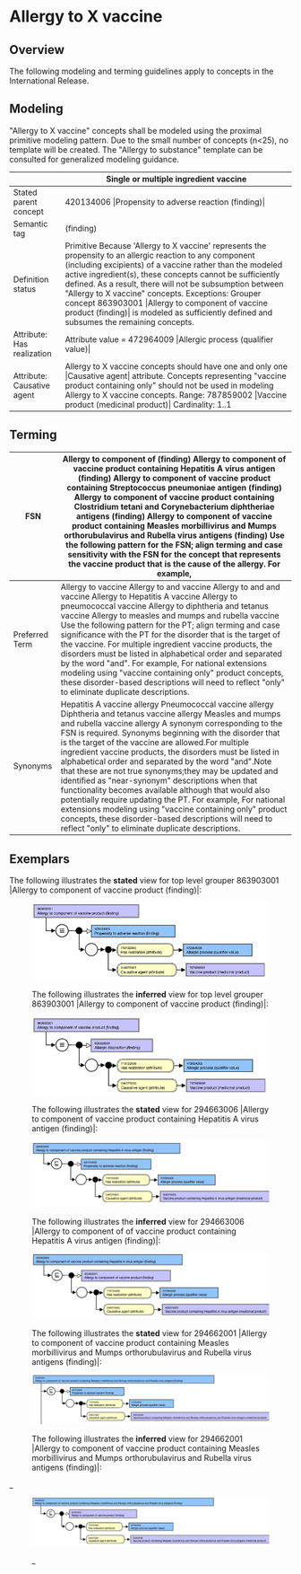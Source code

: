 # Allergy to X vaccine

## Overview

The following modeling and terming guidelines apply to concepts in the International Release.

## Modeling

"Allergy to X vaccine" concepts shall be modeled using the proximal primitive modeling pattern. Due to the small number of concepts (n<25), no template will be created. The "Allergy to substance" template can be consulted for generalized modeling guidance.

|   | Single or multiple ingredient vaccine |
|---|---|
| Stated parent concept | 420134006 \|Propensity to adverse reaction (finding)\| |
| Semantic tag | (finding) |
| Definition status | Primitive Because 'Allergy to X vaccine' represents the propensity to an allergic reaction to any component (including excipients) of a vaccine rather than the modeled active ingredient(s), these concepts cannot be sufficiently defined. As a result, there will not be subsumption between "Allergy to X vaccine" concepts. Exceptions: Grouper concept 863903001 \|Allergy to component of vaccine product (finding)\| is modeled as sufficiently defined and subsumes the remaining concepts. |
| Attribute: Has realization | Attribute value = 472964009 \|Allergic process (qualifier value)\| |
| Attribute: Causative agent | Allergy to X vaccine concepts should have one and only one \|Causative agent\| attribute. Concepts representing "vaccine product containing only" should not be used in modeling Allergy to X vaccine concepts. Range: 787859002 \|Vaccine product (medicinal product)\| Cardinality: 1..1 |

## Terming

| FSN | Allergy to component of <Causative agent FSN> (finding) Allergy to component of vaccine product containing Hepatitis A virus antigen (finding) Allergy to component of vaccine product containing Streptococcus pneumoniae antigen (finding) Allergy to component of vaccine product containing Clostridium tetani and Corynebacterium diphtheriae antigens (finding) Allergy to component of vaccine product containing Measles morbillivirus and Mumps orthorubulavirus and Rubella virus antigens (finding) Use the following pattern for the FSN; align terming and case sensitivity with the FSN for the concept that represents the vaccine product that is the cause of the allergy. For example, |
|---|---|
| Preferred Term | Allergy to <disorder> vaccine Allergy to <disorder> and <disorder> vaccine Allergy to <disorder> and <disorder> and <disorder> vaccine Allergy to Hepatitis A vaccine Allergy to pneumococcal vaccine Allergy to diphtheria and tetanus vaccine Allergy to measles and mumps and rubella vaccine Use the following pattern for the PT; align terming and case significance with the PT for the disorder that is the target of the vaccine. For multiple ingredient vaccine products, the disorders must be listed in alphabetical order and separated by the word "and". For example, For national extensions modeling using "vaccine containing only" product concepts, these disorder-based descriptions will need to reflect "only" to eliminate duplicate descriptions. |
| Synonyms | Hepatitis A vaccine allergy Pneumococcal vaccine allergy Diphtheria and tetanus vaccine allergy Measles and mumps and rubella vaccine allergy A synonym corresponding to the FSN is required. Synonyms beginning with the disorder that is the target of the vaccine are allowed.For multiple ingredient vaccine products, the disorders must be listed in alphabetical order and separated by the word "and".Note that these are not true synonyms;they may be updated and identified as "near-synonym" descriptions when that functionality becomes available although that would also potentially require updating the PT. For example, For national extensions modeling using "vaccine containing only" product concepts, these disorder-based descriptions will need to reflect "only" to eliminate duplicate descriptions. |

## Exemplars

The following illustrates the **stated** view for top level grouper 863903001 |Allergy to component of vaccine product (finding)|:

<figure><img src="images/179930817.png" alt="" title=""><figcaption><p>The following illustrates the <strong>inferred</strong> view for top level grouper 863903001 |Allergy to component of vaccine product (finding)|:</p></figcaption></figure>

  

<figure><img src="images/179930816.png" alt="" title=""><figcaption><p>The following illustrates the <strong>stated</strong> view for 294663006 |Allergy to component of vaccine product containing Hepatitis A virus antigen (finding)|:</p></figcaption></figure>

  

<figure><img src="images/179930815.png" alt="" title=""><figcaption><p>The following illustrates the <strong>inferred</strong> view for 294663006 |Allergy to component of of vaccine product containing Hepatitis A virus antigen (finding)|:</p></figcaption></figure>

  

<figure><img src="images/179930814.png" alt="" title=""><figcaption><p>The following illustrates the <strong>stated</strong> view for 294662001 |Allergy to component of vaccine product containing Measles morbillivirus and Mumps orthorubulavirus and Rubella virus antigens (finding)|:</p></figcaption></figure>

  

  

<figure><img src="images/179930813.png" alt="" title=""><figcaption><p>The following illustrates the <strong>inferred</strong> view for 294662001 |Allergy to component of vaccine product containing Measles morbillivirus and Mumps orthorubulavirus and Rubella virus antigens (finding)|:</p></figcaption></figure>

  

_

<figure><img src="images/179930812.png" alt="" title=""><figcaption><p>_</p></figcaption></figure>

  
